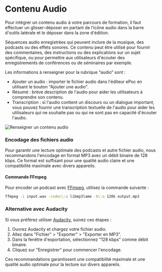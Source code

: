 # Contenu Audio

Pour intégrer un contenu audio à votre parcours de formation, il faut effectuer un glisser-déposer en partant de l’icône
audio dans la barre d'outils latérale et le déposer dans la zone d'édition.

Séquences audio enregistrées qui peuvent inclure de la musique, des podcasts ou des effets sonores. Ce contenu peut être utilisé pour fournir des commentaires, des instructions ou des explications sur un sujet spécifique, ou pour permettre aux utilisateurs d'écouter des enregistrements de conférences ou de séminaires par exemple.

Les informations à renseigner pour la rubrique “audio“ sont :

- Ajouter un audio : importer le fichier audio dans l'éditeur ePoc en utilisant le bouton "Ajouter une audio".
- Résumé : brève description de l'audio pour aider les utilisateurs à comprendre son contenu.
- Transcription : si l'audio contient un discours ou un dialogue important, vous pouvez fournir une transcription textuelle de l'audio pour aider les utilisateurs qui ne souhaite pas ou qui ne sont pas en capacité d'écouter l'audio.

![Renseigner un contenu audio](../images/audio.png)

### Encodage des fichiers audio

Pour garantir une lecture optimale des podcasts et autre fichier audio, nous recommandons l'encodage en format MP3 avec un débit binaire de 128 kbps. Ce format est suffisant pour une qualité audio claire et une compatibilité maximale avec divers appareils.

#### Commande FFmpeg

Pour encoder un podcast avec [FFmpeg](https://ffmpeg.org/), utilisez la commande suivante :

```sh
ffmpeg -i input.wav -codec\:a libmp3lame -b\:a 128k output.mp3
```

### Alternative avec Audacity

Si vous préférez utiliser [Audacity](https://www.audacityteam.org/), suivez ces étapes :

1. Ouvrez Audacity et chargez votre fichier audio. 
2. Allez dans "Fichier" > "Exporter" > "Exporter en MP3". 
3. Dans la fenêtre d'exportation, sélectionnez "128 kbps" comme débit binaire. 
4. Cliquez sur "Enregistrer" pour commencer l'encodage.

Ces recommandations garantissent une compatibilité maximale et une qualité audio optimale pour la lecture sur divers appareils.